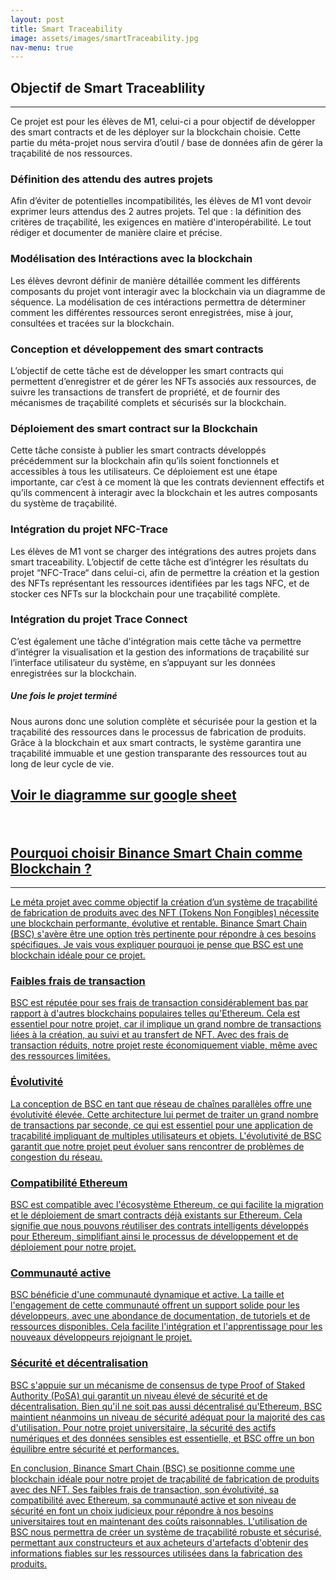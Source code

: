 ```yaml
---
layout: post
title: Smart Traceability
image: assets/images/smartTraceability.jpg
nav-menu: true
---
```


<h2 id="content">Objectif de Smart Traceablility</h2>
<hr />
<p>Ce projet est pour les élèves de M1, celui-ci a pour objectif de développer des smart contracts et de les déployer sur la blockchain choisie. Cette partie du méta-projet nous servira d’outil / base de données afin de gérer la traçabilité de nos ressources.</p>
<div class="row">
	<div class="4u 12u$(medium)">
		<h3>Définition des attendu des autres projets</h3>
		<p>Afin d’éviter de potentielles incompatibilités,  les élèves de M1 vont devoir exprimer leurs attendus des 2 autres projets. Tel que : la définition des critères de traçabilité, les exigences en matière d'interopérabilité. Le tout rédiger et documenter de manière claire et précise.
</p>
	</div>
	<div class="4u$ 12u$(medium)">
		<h3>Modélisation des Intéractions avec la blockchain</h3>
		<p>Les élèves devront définir de manière détaillée comment les différents composants du projet vont interagir avec la blockchain via un  diagramme de séquence. La modélisation de ces intéractions permettra de déterminer comment les différentes ressources seront enregistrées, mise à jour, consultées et tracées sur la blockchain.</p>
	</div>


  
<div class="4u 12u$(medium)">
		<h3>Conception et développement des smart contracts</h3>
		<p> L’objectif de cette tâche est de développer les smart contracts qui permettent d’enregistrer et de gérer les NFTs associés aux ressources, de suivre les transactions de transfert de propriété, et de fournir des mécanismes de traçabilité complets et sécurisés sur la blockchain.</p>
	</div>
	<div class="4u 12u$(medium)">
		<h3>Déploiement des smart contract sur la Blockchain</h3>
		<p> Cette tâche consiste à publier les smart contracts développés précédemment sur la blockchain afin qu’ils soient fonctionnels et accessibles à tous les utilisateurs. Ce déploiement est une étape importante, car c’est à ce moment là que les contrats deviennent effectifs et qu’ils commencent à interagir avec la blockchain et les autres composants du système de traçabilité.
</p>
	</div>
	<div class="4u$ 12u$(medium)">
		<h3>Intégration du projet NFC-Trace</h3>
		<p>Les élèves de M1 vont se charger des intégrations des autres projets dans smart traceability. L’objectif de cette tâche est d’intégrer les résultats du projet  “NFC-Trace“  dans celui-ci, afin de permettre la création et la gestion des NFTs représentant les ressources identifiées par les tags NFC, et de stocker ces NFTs sur la blockchain pour une traçabilité complète.
</p>
	</div>
 <div class="4u$ 12u$(medium)">
		<h3>Intégration du projet Trace Connect</h3>
		<p>C’est également une tâche d'intégration mais cette tâche va permettre d’intégrer la visualisation et la gestion des informations de traçabilité sur l’interface utilisateur du système, en s’appuyant sur les données enregistrées sur la blockchain. </p>
	</div>

 <h5>Une fois le projet terminé</h5>
 <div class="box">
	<p>Nous aurons donc une solution complète et sécurisée pour la gestion et la traçabilité des ressources dans le processus de fabrication de produits. Grâce à la blockchain et aux smart contracts, le système garantira une traçabilité immuable et une gestion transparante des ressources tout au long de leur cycle de vie.</p>
</div>



<head>
    <style>
        table {
            border-collapse: collapse;
            width: 100%;
        }
        th,
        td {
            border: 1px solid black;
            padding: 8px;
            text-align: center;
        }
        td.task {
            background-color: #57BB8A;
        }
        td.day {
            padding: 6px;
        }
        td {
            border: 1px solid #1b1b1b;
        }
    </style>
</head>

<body>
      <a href="https://docs.google.com/spreadsheets/d/1n8Yd__z0773qt-cNkLsTYXXuelVUgRiy4jZWDAqDDBY/edit#gid=80268145" target="_blank"><h2>Voir le diagramme sur google sheet</p> </h2>
    </div>
<br>
 <h2 id="content">Pourquoi choisir Binance Smart Chain comme Blockchain ?</h2>
<hr />
	<p>Le méta projet avec comme objectif la création d’un système de traçabilité de fabrication de produits avec des NFT (Tokens Non Fongibles) nécessite une blockchain performante, évolutive et rentable. Binance Smart Chain (BSC) s'avère être une option très pertinente pour répondre à ces besoins spécifiques. Je vais vous expliquer pourquoi je pense que BSC est une blockchain idéale pour ce projet.</p>
	<div class="row">
	<div class="10u 12u$(medium)">
		<h3>Faibles frais de transaction</h3>
		<p>BSC est réputée pour ses frais de transaction considérablement bas par rapport à d'autres blockchains populaires telles qu'Ethereum. Cela est essentiel pour notre projet, car il implique un grand nombre de transactions liées à la création, au suivi et au transfert de NFT. Avec des frais de transaction réduits, notre projet reste économiquement viable, même avec des ressources limitées.</p>
	</div>
	<div class="10u$ 12u$(medium)">
		<h3>Évolutivité</h3>
		<p>La conception de BSC en tant que réseau de chaînes parallèles offre une évolutivité élevée. Cette architecture lui permet de traiter un grand nombre de transactions par seconde, ce qui est essentiel pour une application de traçabilité impliquant de multiples utilisateurs et objets. L'évolutivité de BSC garantit que notre projet peut évoluer sans rencontrer de problèmes de congestion du réseau.</p>
	</div>
	<div class="10u$ 12u$(medium)">
		<h3>Compatibilité Ethereum</h3>
		<p>BSC est compatible avec l'écosystème Ethereum, ce qui facilite la migration et le déploiement de smart contracts déjà existants sur Ethereum. Cela signifie que nous pouvons réutiliser des contrats intelligents développés pour Ethereum, simplifiant ainsi le processus de développement et de déploiement pour notre projet.</p>
	</div>
 <div class="10u 12u$(medium)">
		<h3>Communauté active</h3>
		<p>BSC bénéficie d'une communauté dynamique et active. La taille et l'engagement de cette communauté offrent un support solide pour les développeurs, avec une abondance de documentation, de tutoriels et de ressources disponibles. Cela facilite l'intégration et l'apprentissage pour les nouveaux développeurs rejoignant le projet.</p>
	</div>
	<div class="10u$ 12u$(medium)">
		<h3>Sécurité et décentralisation</h3>
		<p>BSC s'appuie sur un mécanisme de consensus de type Proof of Staked Authority (PoSA) qui garantit un niveau élevé de sécurité et de décentralisation. Bien qu'il ne soit pas aussi décentralisé qu'Ethereum, BSC maintient néanmoins un niveau de sécurité adéquat pour la majorité des cas d'utilisation. Pour notre projet universitaire, la sécurité des actifs numériques et des données sensibles est essentielle, et BSC offre un bon équilibre entre sécurité et performances.</p>
		<div class="box">
	<p>En conclusion, Binance Smart Chain (BSC) se positionne comme une blockchain idéale pour notre projet de traçabilité de fabrication de produits avec des NFT. Ses faibles frais de transaction, son évolutivité, sa compatibilité avec Ethereum, sa communauté active et son niveau de sécurité en font un choix judicieux pour répondre à nos besoins universitaires tout en maintenant des coûts raisonnables. L'utilisation de BSC nous permettra de créer un système de traçabilité robuste et sécurisé, permettant aux constructeurs et aux acheteurs d'artefacts d'obtenir des informations fiables sur les ressources utilisées dans la fabrication des produits.</p>
</div>
	</div>
 </div>

 
</body>
